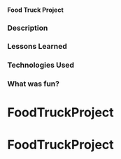 #### Food Truck Project

### Description


### Lessons Learned


### Technologies Used


### What was fun?
# FoodTruckProject
# FoodTruckProject
